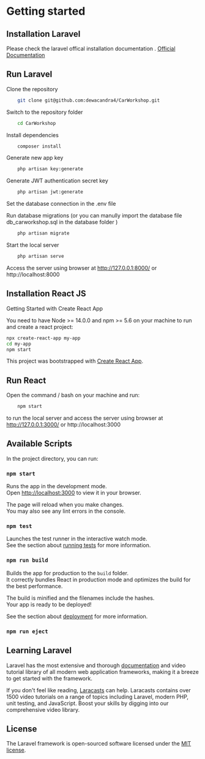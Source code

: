 # Getting started

## Installation Laravel

Please check the laravel offical installation documentation . [Official Documentation](https://laravel.com/docs/9.x/installation)

## Run Laravel
Clone the repository

```bash
    git clone git@github.com:dewacandra4/CarWorkshop.git
```

Switch to the repository folder
```bash
    cd CarWorkshop
```

Install dependencies 

```bash
    composer install
```

Generate new app key
```bash
    php artisan key:generate
```

Generate JWT authentication secret key
```bash
    php artisan jwt:generate
```

Set the database connection in the .env file

Run database migrations (or you can manully import the database file db_carworkshop.sql in the database folder )

```bash
    php artisan migrate
```

Start the local server

```bash
    php artisan serve
```

Access the server using browser at http://127.0.0.1:8000/ or http://localhost:8000

## Installation React JS 
Getting Started with Create React App

You need to have Node >= 14.0.0 and npm >= 5.6 on your machine to run and create a react project: 
```bash
npx create-react-app my-app
cd my-app
npm start

```

This project was bootstrapped with [Create React App](https://github.com/facebook/create-react-app).

## Run React 

Open the command / bash on your machine and run:

```bash
    npm start
```
to run the local server and access the server using browser at http://127.0.0.1:3000/ or http://localhost:3000

## Available Scripts
In the project directory, you can run:

### `npm start`

Runs the app in the development mode.\
Open [http://localhost:3000](http://localhost:3000) to view it in your browser.

The page will reload when you make changes.\
You may also see any lint errors in the console.

### `npm test`

Launches the test runner in the interactive watch mode.\
See the section about [running tests](https://facebook.github.io/create-react-app/docs/running-tests) for more information.

### `npm run build`

Builds the app for production to the `build` folder.\
It correctly bundles React in production mode and optimizes the build for the best performance.

The build is minified and the filenames include the hashes.\
Your app is ready to be deployed!

See the section about [deployment](https://facebook.github.io/create-react-app/docs/deployment) for more information.

### `npm run eject`


## Learning Laravel

Laravel has the most extensive and thorough [documentation](https://laravel.com/docs) and video tutorial library of all modern web application frameworks, making it a breeze to get started with the framework.

If you don't feel like reading, [Laracasts](https://laracasts.com) can help. Laracasts contains over 1500 video tutorials on a range of topics including Laravel, modern PHP, unit testing, and JavaScript. Boost your skills by digging into our comprehensive video library.

## License

The Laravel framework is open-sourced software licensed under the [MIT license](https://opensource.org/licenses/MIT).
